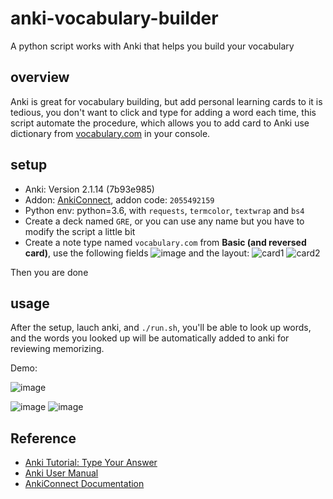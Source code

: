 # anki-vocabulary-builder

A python script works with Anki that helps you build your vocabulary

## overview

Anki is great for vocabulary building, but add personal learning cards to it is tedious, you don't want to click and type for adding a word each time, this script automate the procedure, which allows you to add card to Anki use dictionary from [vocabulary.com](https://www.vocabulary.com/) in your console.

## setup

* Anki: Version 2.1.14 (7b93e985)
* Addon: [AnkiConnect](https://ankiweb.net/shared/info/2055492159), addon code: `2055492159`
* Python env: python=3.6, with `requests`, `termcolor`, `textwrap` and `bs4`
* Create a deck named `GRE`, or you can use any name but you have to modify the script a little bit
* Create a note type named `vocabulary.com` from **Basic (and reversed card)**, use the following fields
![image](https://user-images.githubusercontent.com/29735669/61583442-b4924780-aaec-11e9-968e-95f1d7e5ffec.png)
and the layout:
![card1](https://user-images.githubusercontent.com/29735669/61583449-d4c20680-aaec-11e9-9e91-25e38f6c8e38.png)
![card2](https://user-images.githubusercontent.com/29735669/61583531-1f904e00-aaee-11e9-99ef-f714ebd397ac.png)

Then you are done

## usage

After the setup, lauch anki, and `./run.sh`, you'll be able to look up words, and the words you looked up will be automatically added to anki for reviewing memorizing.

Demo:

![image](https://user-images.githubusercontent.com/29735669/61583483-4c903100-aaed-11e9-9aef-7353042bb0e9.png)

![image](https://user-images.githubusercontent.com/29735669/61583495-66ca0f00-aaed-11e9-934b-40fd12bb352b.png)
![image](https://user-images.githubusercontent.com/29735669/61583537-3e8ee000-aaee-11e9-82a6-27f3a7fcf09c.png)

## Reference

* [Anki Tutorial: Type Your Answer](https://www.youtube.com/watch?v=LNDwt4kHYo4)
* [Anki User Manual](https://apps.ankiweb.net/docs/manual.html)
* [AnkiConnect Documentation](https://foosoft.net/projects/anki-connect/)

